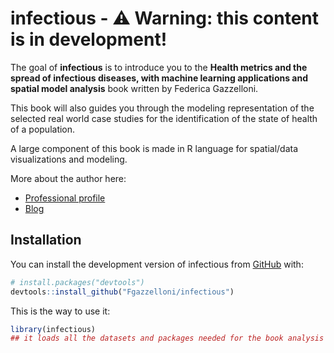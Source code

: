 # infectious - ⚠️ Warning: this content is in development!

<!-- badges: start -->

<!-- badges: end -->

The goal of **infectious** is to introduce you to the **Health metrics and the spread of infectious diseases, with machine learning applications and spatial model analysis** book written by Federica Gazzelloni.

This book will also guides you through the modeling representation of the selected real world case studies for the identification of the state of health of a population.

A large component of this book is made in R language for spatial/data visualizations and modeling.

More about the author here:

-   [Professional profile](https://www.linkedin.com/in/fgazzelloni/)
-   [Blog](https://federicagazzelloni.netlify.app/)

## Installation

You can install the development version of infectious from [GitHub](https://github.com/) with:

``` r
# install.packages("devtools")
devtools::install_github("Fgazzelloni/infectious")
```

This is the way to use it:

``` r
library(infectious)
## it loads all the datasets and packages needed for the book analysis
```
